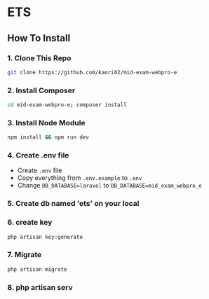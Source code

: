 # ETS

## How To Install

### 1. Clone This Repo

```sh
git clone https://github.com/kaori02/mid-exam-webpro-e
```

### 2. Install Composer

```sh
cd mid-exam-webpro-e; composer install
```

### 3. Install Node Module

```sh
npm install && npm run dev
```

### 4. Create .env file

- Create `.env` file
- Copy everything from `.env.example` to `.env`
- Change `DB_DATABASE=laravel` to `DB_DATABASE=mid_exam_webpro_e`

### 5. Create db named 'ets' on your local

### 6. create key

```sh
php artisan key:generate
```

### 7. Migrate

```sh
php artisan migrate
```
### 8. php artisan serv
